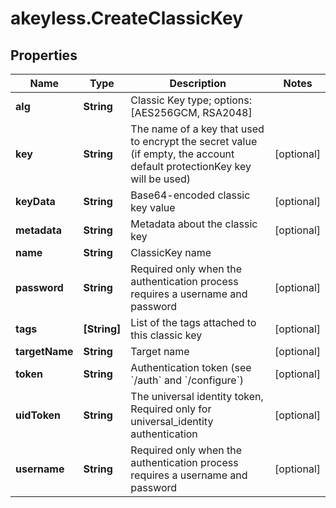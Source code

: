 # akeyless.CreateClassicKey

## Properties

Name | Type | Description | Notes
------------ | ------------- | ------------- | -------------
**alg** | **String** | Classic Key type; options: [AES256GCM, RSA2048] | 
**key** | **String** | The name of a key that used to encrypt the secret value (if empty, the account default protectionKey key will be used) | [optional] 
**keyData** | **String** | Base64-encoded classic key value | [optional] 
**metadata** | **String** | Metadata about the classic key | [optional] 
**name** | **String** | ClassicKey name | 
**password** | **String** | Required only when the authentication process requires a username and password | [optional] 
**tags** | **[String]** | List of the tags attached to this classic key | [optional] 
**targetName** | **String** | Target name | [optional] 
**token** | **String** | Authentication token (see &#x60;/auth&#x60; and &#x60;/configure&#x60;) | [optional] 
**uidToken** | **String** | The universal identity token, Required only for universal_identity authentication | [optional] 
**username** | **String** | Required only when the authentication process requires a username and password | [optional] 



